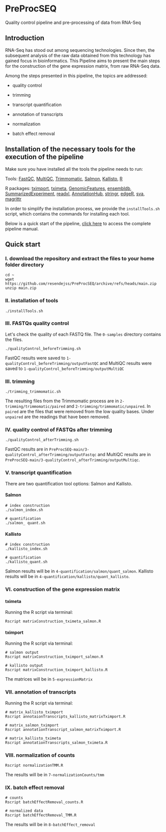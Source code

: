# PreProcSEQ
Quality control pipeline and pre-processing of data from RNA-Seq

## Introduction
RNA-Seq has stood out among sequencing technologies. Since then, the subsequent analysis of the raw data obtained from this technology has gained focus in bioinformatics. This Pipeline aims to present the main steps for the construction of the gene expression matrix, from raw RNA-Seq data.

Among the steps presented in this pipeline, the topics are addressed:

* quality control

* trimming

* transcript quantification

* annotation of transcripts

* normalization

* batch effect removal

## Installation of the necessary tools for the execution of the pipeline
Make sure you have installed all the tools the pipeline needs to run:

Tools: [FastQC](https://www.bioinformatics.babraham.ac.uk/projects/fastqc/),  [MultiQC](https://multiqc.info/), [Trimmomatic](http://www.usadellab.org/cms/?page=trimmomatic), [Salmon](https://combine-lab.github.io/salmon/), [Kallisto](https://pachterlab.github.io/kallisto/about), [R](https://www.r-project.org/)

R packages: [tximport](https://bioconductor.org/packages/release/bioc/html/tximport.html), [tximeta](https://bioconductor.org/packages/release/bioc/html/tximeta.html), [GenomicFeatures](https://bioconductor.org/packages/release/bioc/html/GenomicFeatures.html), [ensembldb](https://bioconductor.org/packages/release/bioc/html/ensembldb.html), [SummarizedExperiment](https://bioconductor.org/packages/release/bioc/html/SummarizedExperiment.html), [readxl](https://cran.r-project.org/web/packages/readxl/index.html), [AnnotationHub](https://bioconductor.org/packages/release/bioc/html/AnnotationHub.html), [stringr](https://cran.r-project.org/web/packages/stringr/index.html), [edgeR](https://bioconductor.org/packages/release/bioc/html/edgeR.html), [sva](https://bioconductor.org/packages/release/bioc/html/sva.html), [magrittr](https://cran.r-project.org/web/packages/magrittr/index.html)

In order to simplify the installation process, we provide the `installTools.sh` script, which contains the commands for installing each tool.

Below is a quick start of the pipeline, [click here](https://bookdown.org/jean_souza/PreProcSEQ/) to access the complete pipeline manual.

## Quick start
### I. download the repository and extract the files to your home folder directory
```{bash}
cd ~
wget https://github.com/resendejss/PreProcSEQ/archive/refs/heads/main.zip
unzip main.zip
```

### II. installation of tools
```{bash}
./installTools.sh
```

### III. FASTQs quality control
Let's check the quality of each FASTQ file. The `0-samples` directory contains the files. 
```{bash}
./qualityControl_beforeTrimming.sh
```

FastQC results were saved to `1-qualityControl_beforeTrimming/outputFastQC` and MultiQC results were saved to `1-qualityControl_beforeTrimming/outputMultiQC`

### III. trimming
```{bash}
./trimming_trimmomatic.sh
```
The resulting files from the Trimmomatic process are in `2-trimming/trimmomatic/paired` and `2-trimming/trimmomatic/unpaired`. In `paired` are the files that were removed from the low quality bases. Under `unpaired` are the readings that have been removed.

### IV. quality control of FASTQs after trimming
```{bash}
./qualityControl_afterTrimming.sh
```
FastQC results are in `PreProcSEQ-main/3-qualityControl_afterTrimming/outputFastqc` and MultiQC results are in `PreProcSEQ-main/3-qualityControl_afterTrimming/outputMultiqc`.

### V. transcript quantification
There are two quantification tool options: Salmon and Kallisto.
#### Salmon
```{bash}
# index construction
./salmon_index.sh

# quantification
./salmon_ quant.sh
```
#### Kallisto
```{bash}
# index construction
./kallisto_index.sh

# quantification
./kallisto_quant.sh
```
Salmon results will be in `4-quantification/salmon/quant_salmon`. Kallisto results will be in `4-quantification/kallisto/quant_kallisto`.

### VI. construction of the gene expression matrix
#### tximeta
Running the R script via terminal:
```{bash}
Rscript matrixConstruction_tximeta_salmon.R
```
#### tximport
Running the R script via terminal:
```{bash}
# salmon output
Rscript matrixConstruction_tximport_salmon.R

# kallisto output
Rscript matrixConstruction_tximport_kallisto.R
```
The matrices will be in `5-expressionMatrix`

### VII. annotation of transcripts
Running the R script via terminal:
```{bash}
# matrix_kallisto_tximport
Rscript annotaionTranscripts_kallisto_matrixTximport.R

# matrix_salmon_tximport
Rscript annotationTranscript_salmon_matrixTximport.R

# matrix_kallisto_tximeta
Rscript annotationTranscripts_salmon_tximeta.R
```

### VIII. normalization of counts
```{bash}
Rscript normalizationTMM.R
```
The results will be in `7-normalizationCounts/tmm`

### IX. batch effect removal
```{bash}
# counts
Rscript batchEffectRemoval_counts.R

# normalized data
Rscript batchEffectRemoval_TMM.R
```
The results will be in `8-batchEffect_removal`
